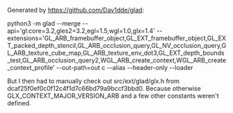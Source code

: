 Generated by https://github.com/Dav1dde/glad:

python3 -m glad --merge --api='gl:core=3.2,gles2=3.2,egl=1.5,wgl=1.0,glx=1.4'   --extensions='GL_ARB_framebuffer_object,GL_EXT_framebuffer_object,GL_EXT_packed_depth_stencil,GL_ARB_occlusion_query,GL_NV_occlusion_query,GL_ARB_texture_cube_map,GL_ARB_texture_env_dot3,GL_EXT_depth_bounds_test,GL_ARB_occlusion_query2,WGL_ARB_create_context,WGL_ARB_create_context_profile'   --out-path=out c --alias --header-only --loader


But I then had to manually check out src/ext/glad/glx.h from dcaf25f0ef0c0f12c4f1d7c66bd79a9bccf3bbd0. Because otherwise GLX_CONTEXT_MAJOR_VERSION_ARB and a few other constants weren't defined.